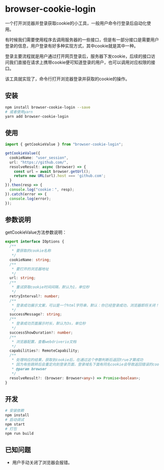 # browser-cookie-login

一个打开浏览器并登录获取cookie的小工具，一般用户命令行登录后自动化使用。

有时候我们需要使用程序去调用服务器的一些接口，但是有一部分接口是需要用户登录的信息，用户登录有好多种实现方式，其中cookie就是其中一种。

登录主要流程就是用户通过打开网页登录后，服务器下发cookie，后续的接口访问我们直接在请求上携带cookie便可知道登录的用户，也可以调用对应权限的接口。

该工具就实现了，命令行打开浏览器登录并获取的cookie的操作。

## 安装

```bash
npm install browser-cookie-login --save
# 或者使用yarn
yarn add browser-cookie-login
```

## 使用

```ts
import { getCookieValue } from "browser-cookie-login";

getCookieValue({
  cookieName: "user_session",
  url: "https://github.com/",
  resolveResult: async (browser) => {
    const url = await browser.getUrl();
    return new URL(url).host === 'github.com';
  }
}).then(resp => {
  console.log("cookie：", resp);
}).catch(error => {
  console.log(error);
});
```

## 参数说明

getCookieValue方法参数说明：

```ts
export interface IOptions {
  /**
   * 要获取的cookie名称
   */
  cookieName: string;
  /**
   * 要打开的浏览器地址
   */
  url: string;
  /**
   * 重试获取cookie时间间隔，默认为1，单位秒
   */
  retryInterval?: number;
  /**
   * 登录成功展示文案，可以是一个html字符串，默认：你已经登录成功，浏览器即将关闭！
   */
  successMessage?: string;
  /**
   * 登录成功页面展示时长，默认为3s，单位秒
   */
  successShowDuration?: number;
  /**
   * 浏览器配置，查看webdriverio文档
   */
  capabilities?: RemoteCapability;
  /**
   * 处理响应的结果，获取到cookie后，在通过这个参数判断后返回true才算成功
   * 因为有些跳转后会重定向到登录页面，登录域名下面有同名cookie会导致返回错误的cookie
   * @param browser
   */
  resolveResult?: (browser: Browser<any>) => Promise<boolean>;
}
```

## 开发

```bash
# 安装依赖
npm install
# 启动调试
npm start
# 打包
npm run build
```

## 已知问题

- 用户手动关闭了浏览器会报错。
